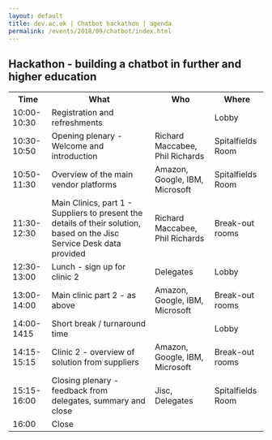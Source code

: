 ```yaml
---
layout: default
title: dev.ac.uk | Chatbot hackathon | agenda
permalink: /events/2018/09/chatbot/index.html
---
```


## Hackathon - building a chatbot in further and higher education

<table>
  <tr>
    <th>Time</th>
    <th>What</th>
    <th>Who</th>
    <th>Where</th>
  </tr>
  <tr>
    <td>10:00-10:30</td>
    <td>Registration and refreshments</td>
    <td></td>
    <td>Lobby</td>
  </tr>
  <tr>
    <td>10:30-10:50</td>
    <td>Opening plenary - Welcome and introduction</td>
    <td>Richard Maccabee, Phil Richards</td>
    <td>Spitalfields Room</td>
  </tr>
  <tr>
    <td>10:50-11:30</td>
    <td>Overview of the main vendor platforms</td>
    <td>Amazon, Google, IBM, Microsoft</td>
    <td>Spitalfields Room</td>
  </tr>
  <tr>
    <td>11:30-12:30</td>
    <td>Main Clinics, part 1 - Suppliers to present the details of their solution, based on the Jisc Service Desk data provided</td>
    <td>Richard Maccabee, Phil Richards</td>
    <td>Break-out rooms</td>
  </tr>
  <tr>
    <td>12:30-13:00</td>
    <td>Lunch - sign up for clinic 2</td>
    <td>Delegates</td>
    <td>Lobby</td>
  </tr>
  <tr>
    <td>13:00-14:00</td>
    <td>Main clinic part 2 - as above</td>
    <td>Amazon, Google, IBM, Microsoft</td>
    <td>Break-out rooms</td>
  </tr>
  <tr>
    <td>14:00-1415</td>
    <td>Short break / turnaround time</td>
    <td></td>
    <td>Lobby</td>
  </tr>
  <tr>
    <td>14:15-15:15</td>
    <td>Clinic 2 - overview of solution from suppliers</td>
    <td>Amazon, Google, IBM, Microsoft</td>
    <td>Break-out rooms</td>
  </tr>
  <tr>
    <td>15:15-16:00</td>
    <td>Closing plenary - feedback from delegates, summary and close
    <td>Jisc, Delegates</td>
    <td>Spitalfields Room</td>
  </tr>
  <tr>
    <td>16:00</td>
    <td>Close</td>
    <td></td>
    <td></td>
